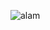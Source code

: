 ![alam](https://user-images.githubusercontent.com/101899707/159073344-ce6e6d45-560a-40c2-b3e8-c68eab995678.jpeg)
